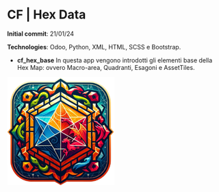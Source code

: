 # CF | Hex Data

**Initial commit**: 21/01/24

**Technologies**: Odoo, Python, XML, HTML, SCSS e Bootstrap.

- **cf_hex_base** In questa app vengono introdotti gli elementi base della Hex Map: ovvero Macro-area, Quadranti,
  Esagoni e AssetTiles.

<img src="../cf_hex_base/static/description/icon.png" width="250"/>
